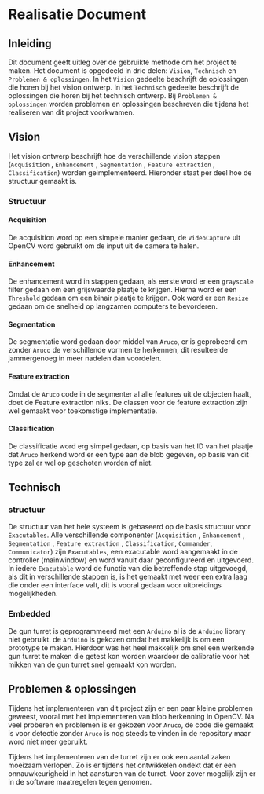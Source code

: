 # Realisatie Document

## Inleiding
Dit document geeft uitleg over de gebruikte methode om het project te maken. Het document is opgedeeld in drie delen: `Vision`, `Technisch` en `Problemen & oplossingen`.
In het `Vision` gedeelte beschrijft de oplossingen die horen bij het vision ontwerp.
In het `Technisch` gedeelte beschrijft de oplossingen die horen bij het technisch ontwerp.
Bij `Problemen & oplossingen` worden problemen en oplossingen beschreven die tijdens het realiseren van dit project voorkwamen.

## Vision
Het vision ontwerp beschrijft hoe de verschillende vision stappen (`Acquisition` , `Enhancement` , `Segmentation` , `Feature extraction` , `Classification`) worden geimplementeerd. Hieronder staat per deel hoe de structuur gemaakt is.

### Structuur

#### Acquisition
De acquisition word op een simpele manier gedaan, de `VideoCapture` uit OpenCV word gebruikt om de input uit de camera te halen.

#### Enhancement
De enhancement word in stappen gedaan, als eerste word er een `grayscale` filter gedaan om een grijswaarde plaatje te krijgen. Hierna word er een `Threshold` gedaan om een binair plaatje te krijgen. Ook word er een `Resize` gedaan om de snelheid op langzamen computers te bevorderen.

#### Segmentation
De segmentatie word gedaan door middel van `Aruco`, er is geprobeerd om zonder `Aruco` de verschillende vormen te herkennen, dit resulteerde jammergenoeg in meer nadelen dan voordelen.

#### Feature extraction
Omdat de `Aruco` code in de segmenter al alle features uit de objecten haalt, doet de Feature extraction niks. De classen voor de feature extraction zijn wel gemaakt voor toekomstige implementatie.

#### Classification
De classificatie word erg simpel gedaan, op basis van het ID van het plaatje dat `Aruco` herkend word er een type aan de blob gegeven, op basis van dit type zal er wel op geschoten worden of niet.

## Technisch

### structuur
De structuur van het hele systeem is gebaseerd op de basis structuur voor `Exacutables`. Alle verschillende componenter (`Acquisition` , `Enhancement` , `Segmentation` , `Feature extraction` , `Classification`, `Commander`, `Communicator`) zijn `Exacutables`, een exacutable word aangemaakt in de controller (mainwindow) en word vanuit daar geconfigureerd en uitgevoerd. In iedere `Exacutable` word de functie van die betreffende stap uitgevoegd, als dit in verschillende stappen is, is het gemaakt met weer een extra laag die onder een interface valt, dit is vooral gedaan voor uitbreidings mogelijkheden.

### Embedded
De gun turret is geprogrammeerd met een `Arduino` al is de `Arduino` library niet gebruikt. de `Arduino` is gekozen omdat het makkelijk is om een prototype te maken. Hierdoor was het heel makkelijk om snel een werkende gun turret te maken die getest kon worden waardoor de calibratie voor het mikken van de gun turret snel gemaakt kon worden.

## Problemen & oplossingen
Tijdens het implementeren van dit project zijn er een paar kleine problemen geweest, vooral met het implementeren van blob herkenning in OpenCV. Na veel proberen en problemen is er gekozen voor `Aruco`, de code die gemaakt is voor detectie zonder `Aruco` is nog steeds te vinden in de repository maar word niet meer gebruikt.

Tijdens het implementeren van de turret zijn er ook een aantal zaken moeizaam verlopen. Zo is er tijdens het ontwikkelen ondekt dat er een onnauwkeurigheid in het aansturen van de turret. Voor zover mogelijk zijn er in de software maatregelen tegen genomen.
